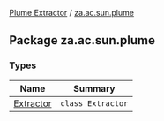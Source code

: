 [Plume Extractor](../index.md) / [za.ac.sun.plume](index.md)

## Package za.ac.sun.plume

### Types

| Name | Summary |
|---|---|
| [Extractor](-extractor/index.md) | `class Extractor` |
